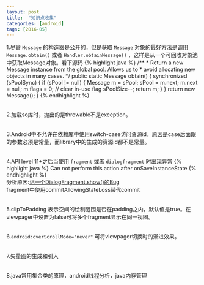 ```yaml
---
layout: post
title:  "知识点收集"
categories: [android]
tags: [2016-05]
---
```


1.尽管 `Message` 的构造器是公开的，但是获取 `Message` 对象的最好方法是调用 `Message.obtain()` 或者 `Handler.obtainMessage()` ，这样是从一个可回收对象池中获取Message对象。看下源码
{% highlight java %}
   /**
     * Return a new Message instance from the global pool. Allows us to
     * avoid allocating new objects in many cases.
     */
    public static Message obtain() {
        synchronized (sPoolSync) {
            if (sPool != null) {
                Message m = sPool;
                sPool = m.next;
                m.next = null;
                m.flags = 0; // clear in-use flag
                sPoolSize--;
                return m;
            }
        }
        return new Message();
    }
{% endhighlight %}   
<br/>

2.加载so库时，抛出的是throwable不是exception。  
<br/>

3.Android中不允许在依赖库中使用switch-case访问资源id，原因是case后面跟的参数必须是常量，而library中的生成的资源id都不是常量。  
<br/>

4.API level 11+之后当使用 `fragment` 或者 `dialogfragment` 时出现异常 
{% highlight java %}
  Can not perform this action after onSaveInstanceState 
{% endhighlight %}   
分析原因:[记一个DialogFragment.show()的Bug](http://www.jianshu.com/p/f6570ce9e413)  
fragment中使用commitAllowingStateLoss替代commit  
<br/>

5.clipToPadding 表示空间的绘制范围是否在padding之内，默认值是true。在viewpager中设置为false可将多个fragment显示在同一视图。  
<br/>

6.`android:overScrollMode="never"` 可将viewpager切换时的渐进效果。  
<br/>

7.矢量图的生成和引入  
<br/>

8.java常用集合类的原理，android线程分析，java内存管理








